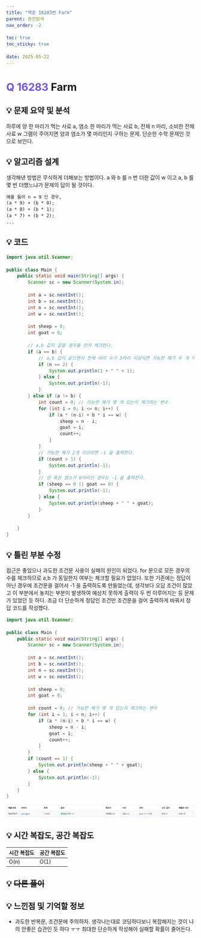 ```yaml
---
title: "백준 16283번 Farm"
parent: 완전탐색
nav_order: -2

toc: true
toc_sticky: true

date: 2025-05-22
---
```


# <span style="color: #7153ED; font-weight: bold;">Q 16283 </span> Farm

## 💡 문제 요약 및 분석

하루에 양 한 마리가 먹는 사료 a, 염소 한 마리가 먹는 사료 b, 전체 n 마리, 소비한 전체 사료 w 그램이 주어지면 양과 염소가 몇 마리인지 구하는 문제. 단순한 수학 문제인 것으로 보인다.

## 💡 알고리즘 설계

생각해낸 방법은 무식하게 더해보는 방법이다. a 와 b 를 n 번 더한 값이 w 이고 a, b 를 몇 번 더했느냐가 문제의 답이 될 것이다.

``` markdown
예를 들어 n = 9 인 경우,
(a * 9) + (b * 0);
(a * 8) + (b * 1);
(a * 7) + (b * 2);
...
```

## 💡 코드

``` java
import java.util.Scanner;

public class Main {
    public static void main(String[] args) {
        Scanner sc = new Scanner(System.in);

        int a = sc.nextInt();
        int b = sc.nextInt();
        int n = sc.nextInt();
        int w = sc.nextInt();

        int sheep = 0;
        int goat = 0;

        // a,b 값이 같을 경우를 먼저 체크한다.
        if (a == b) {
            // a,b 값이 같으면서 전체 마리 수가 3마리 이상이면 가능한 해가 두 개 이상이므로 -1 을 출력한다.
            if (n == 2) {
                System.out.println(1 + " " + 1);
            } else {
                System.out.println(-1);
            }
        } else if (a != b) {
            int count = 0; // 가능한 해가 몇 개 있는지 체크하는 변수
            for (int i = 0; i <= n; i++) {
                if (a * (n-i) + b * i == w) {
                    sheep = n - i;
                    goat = i;
                    count++;
                }
            }
            // 가능한 해가 2개 이상이면 -1 을 출력한다.
            if (count > 1) {
                System.out.println(-1);
            }
            // 양 혹은 염소가 0마리인 경우는 -1 을 출력한다.
            if (sheep == 0 || goat == 0) {
                System.out.println(-1);
            } else {
                System.out.println(sheep + " " + goat);
            }
        }

    }
}
```

## 💡 틀린 부분 수정

접근은 좋았으나 과도한 조건문 사용이 실패의 원인이 되었다. for 문으로 모든 경우의 수를 체크하므로 a,b 가 동일한지 여부는 체크할 필요가 없었다. 또한 기존에는 정답이 아닌 경우에 조건문을 걸어서 -1 을 출력하도록 만들었는데, 생각보다 오답 조건이 많았고 이 부분에서 놓치는 부분이 발생하여 예상치 못하게 출력이 두 번 이루어지는 등 문제가 있었던 듯 하다. 조금 더 단순하게 정답인 조건만 조건문을 걸어 출력하게 바꿔서 정답 코드를 작성했다.

``` java
import java.util.Scanner;

public class Main {
    public static void main(String[] args) {
        Scanner sc = new Scanner(System.in);

        int a = sc.nextInt();
        int b = sc.nextInt();
        int n = sc.nextInt();
        int w = sc.nextInt();

        int sheep = 0;
        int goat = 0;

        int count = 0; // 가능한 해가 몇 개 있는지 체크하는 변수
        for (int i = 1; i < n; i++) {
            if (a * (n-i) + b * i == w) {
                sheep = n - i;
                goat = i;
                count++;
            }
        }
        if (count == 1) {
            System.out.println(sheep + " " + goat);
        } else {
            System.out.println(-1);
        }
    }
}
```

<img src="/assets/images/pages/algorithms/brute force/스크린샷 2025-05-22 오후 2.03.14.png">


## 💡 시간 복잡도, 공간 복잡도

| 시간 복잡도 | 공간 복잡도 |
|---|---|
| O(n) | O(1) |

## 💡 <del>다른 풀이</del>

## 💡 느낀점 및 기억할 정보

- 과도한 반복문, 조건문에 주의하자. 생각나는대로 코딩하다보니 복잡해지는 것이 나의 안좋은 습관인 듯 하다 ㅜㅜ 최대한 단순하게 작성해야 실패할 확률이 줄어든다.
